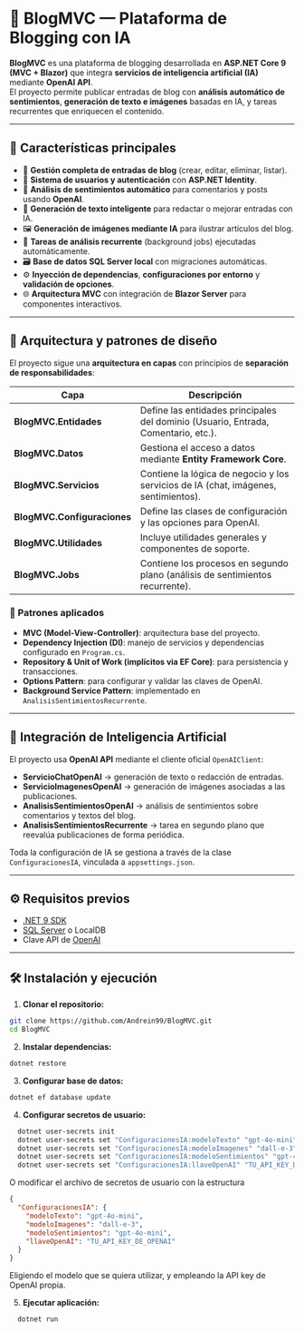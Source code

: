 # 🧠 BlogMVC — Plataforma de Blogging con IA

**BlogMVC** es una plataforma de blogging desarrollada en **ASP.NET Core 9 (MVC + Blazor)** que integra **servicios de inteligencia artificial (IA)** mediante **OpenAI API**.  
El proyecto permite publicar entradas de blog con **análisis automático de sentimientos**, **generación de texto e imágenes** basadas en IA, y tareas recurrentes que enriquecen el contenido.

---

## 🚀 Características principales

- 📝 **Gestión completa de entradas de blog** (crear, editar, eliminar, listar).  
- 👤 **Sistema de usuarios y autenticación** con **ASP.NET Identity**.  
- 💬 **Análisis de sentimientos automático** para comentarios y posts usando **OpenAI**.  
- 🤖 **Generación de texto inteligente** para redactar o mejorar entradas con IA.  
- 🖼️ **Generación de imágenes mediante IA** para ilustrar artículos del blog.  
- 🔄 **Tareas de análisis recurrente** (background jobs) ejecutadas automáticamente.  
- 🗃️ **Base de datos SQL Server local** con migraciones automáticas.  
- ⚙️ **Inyección de dependencias**, **configuraciones por entorno** y **validación de opciones**.  
- 🌐 **Arquitectura MVC** con integración de **Blazor Server** para componentes interactivos.

---

## 🧩 Arquitectura y patrones de diseño

El proyecto sigue una **arquitectura en capas** con principios de **separación de responsabilidades**:

| Capa | Descripción |
|------|--------------|
| **BlogMVC.Entidades** | Define las entidades principales del dominio (Usuario, Entrada, Comentario, etc.). |
| **BlogMVC.Datos** | Gestiona el acceso a datos mediante **Entity Framework Core**. |
| **BlogMVC.Servicios** | Contiene la lógica de negocio y los servicios de IA (chat, imágenes, sentimientos). |
| **BlogMVC.Configuraciones** | Define las clases de configuración y las opciones para OpenAI. |
| **BlogMVC.Utilidades** | Incluye utilidades generales y componentes de soporte. |
| **BlogMVC.Jobs** | Contiene los procesos en segundo plano (análisis de sentimientos recurrente). |

### 🧱 Patrones aplicados

- **MVC (Model-View-Controller)**: arquitectura base del proyecto.  
- **Dependency Injection (DI)**: manejo de servicios y dependencias configurado en `Program.cs`.  
- **Repository & Unit of Work (implícitos via EF Core)**: para persistencia y transacciones.  
- **Options Pattern**: para configurar y validar las claves de OpenAI.  
- **Background Service Pattern**: implementado en `AnalisisSentimientosRecurrente`.  

---

## 🧠 Integración de Inteligencia Artificial

El proyecto usa **OpenAI API** mediante el cliente oficial `OpenAIClient`:

- **ServicioChatOpenAI** → generación de texto o redacción de entradas.  
- **ServicioImagenesOpenAI** → generación de imágenes asociadas a las publicaciones.  
- **AnalisisSentimientosOpenAI** → análisis de sentimientos sobre comentarios y textos del blog.  
- **AnalisisSentimientosRecurrente** → tarea en segundo plano que reevalúa publicaciones de forma periódica.  

Toda la configuración de IA se gestiona a través de la clase `ConfiguracionesIA`, vinculada a `appsettings.json`.

---

## ⚙️ Requisitos previos

- [.NET 9 SDK](https://dotnet.microsoft.com/en-us/download)  
- [SQL Server](https://www.microsoft.com/en-us/sql-server/sql-server-downloads) o LocalDB  
- Clave API de [OpenAI](https://platform.openai.com/)  

--- 

## 🛠️ Instalación y ejecución

1. **Clonar el repositorio:**
```bash
git clone https://github.com/Andrein99/BlogMVC.git
cd BlogMVC
```

2. **Instalar dependencias:**
  ```bash
  dotnet restore
  ```
3. **Configurar base de datos:**
  ```bash
  dotnet ef database update
  ```

4. **Configurar secretos de usuario:**
  ```bash
    dotnet user-secrets init
    dotnet user-secrets set "ConfiguracionesIA:modeloTexto" "gpt-4o-mini"
    dotnet user-secrets set "ConfiguracionesIA:modeloImagenes" "dall-e-3"
    dotnet user-secrets set "ConfiguracionesIA:modeloSentimientos" "gpt-4o-mini"
    dotnet user-secrets set "ConfiguracionesIA:llaveOpenAI" "TU_API_KEY_DE_OPENAI"
  ```
  O modificar el archivo de secretos de usuario con la estructura
  ```json
  {
    "ConfiguracionesIA": {
      "modeloTexto": "gpt-4o-mini",
      "modeloImagenes": "dall-e-3",
      "modeloSentimientos": "gpt-4o-mini",
      "llaveOpenAI": "TU_API_KEY_DE_OPENAI"
    }
  }
  ```
Eligiendo el modelo que se quiera utilizar, y empleando la API key de OpenAI propia.

5. **Ejecutar aplicación:**
  ```bash
    dotnet run
  ```
